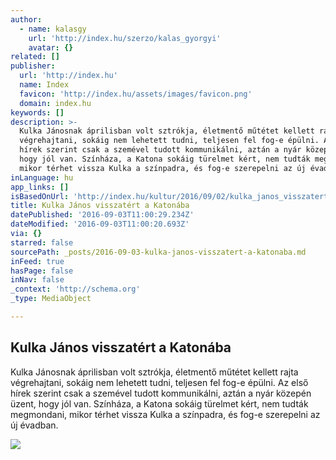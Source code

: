 ```yaml
---
author:
  - name: kalasgy
    url: 'http://index.hu/szerzo/kalas_gyorgyi'
    avatar: {}
related: []
publisher:
  url: 'http://index.hu'
  name: Index
  favicon: 'http://index.hu/assets/images/favicon.png'
  domain: index.hu
keywords: []
description: >-
  Kulka Jánosnak áprilisban volt sztrókja, életmentő műtétet kellett rajta
  végrehajtani, sokáig nem lehetett tudni, teljesen fel fog-e épülni. Az első
  hírek szerint csak a szemével tudott kommunikálni, aztán a nyár közepén üzent,
  hogy jól van. Színháza, a Katona sokáig türelmet kért, nem tudták megmondani,
  mikor térhet vissza Kulka a színpadra, és fog-e szerepelni az új évadban.
inLanguage: hu
app_links: []
isBasedOnUrl: 'http://index.hu/kultur/2016/09/02/kulka_janos_visszatert_a_katonaba/'
title: Kulka János visszatért a Katonába
datePublished: '2016-09-03T11:00:29.234Z'
dateModified: '2016-09-03T11:00:20.693Z'
via: {}
starred: false
sourcePath: _posts/2016-09-03-kulka-janos-visszatert-a-katonaba.md
inFeed: true
hasPage: false
inNav: false
_context: 'http://schema.org'
_type: MediaObject

---
```

<article style=""><h1>Kulka János visszatért a Katonába</h1><p>Kulka Jánosnak áprilisban volt sztrókja, életmentő műtétet kellett rajta végrehajtani, sokáig nem lehetett tudni, teljesen fel fog-e épülni. Az első hírek szerint csak a szemével tudott kommunikálni, aztán a nyár közepén üzent, hogy jól van. Színháza, a Katona sokáig türelmet kért, nem tudták megmondani, mikor térhet vissza Kulka a színpadra, és fog-e szerepelni az új évadban.</p><img src="http://kep.index.hu/1/0/1261/12618/126185/12618573_a0e444788d6187729231dbe5c02e56d8_wm.jpg" /></article>